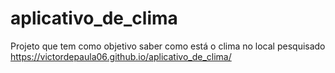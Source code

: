 # aplicativo_de_clima
Projeto que tem como objetivo saber como está o clima no local pesquisado
https://victordepaula06.github.io/aplicativo_de_clima/
